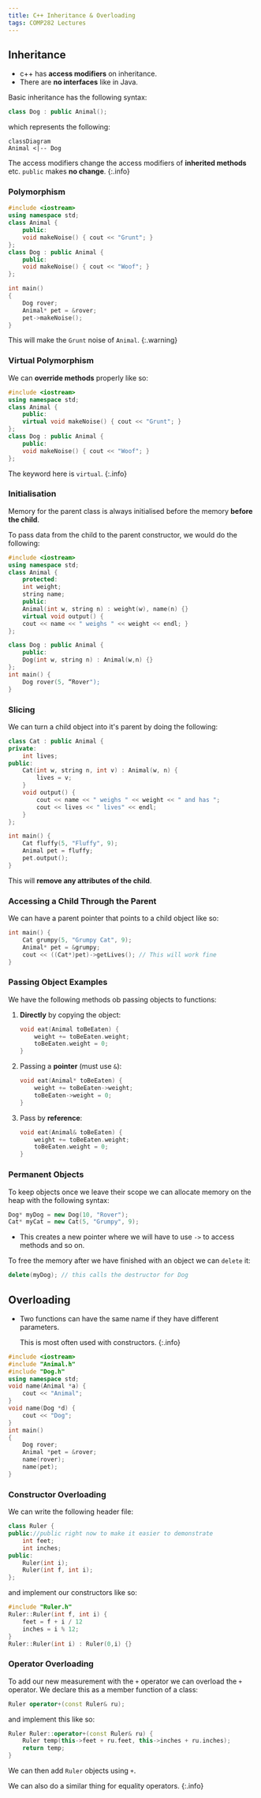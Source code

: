 ```yaml
---
title: C++ Inheritance & Overloading
tags: COMP282 Lectures
---
```

## Inheritance

* c++ has **access modifiers** on inheritance.
* There are **no interfaces** like in Java.

Basic inheritance has the following syntax:

```c++
class Dog : public Animal();
```

which represents the following:

```mermaid
classDiagram
Animal <|-- Dog
```

The access modifiers change the access modifiers of **inherited methods** etc. `public` makes **no change**.
{:.info}

### Polymorphism

```c++
#include <iostream>
using namespace std;
class Animal {
	public:
	void makeNoise() { cout << "Grunt"; }
};
class Dog : public Animal {
	public:
	void makeNoise() { cout << "Woof"; }
};
```


```c++
int main()
{
	Dog rover;
	Animal* pet = &rover;
	pet->makeNoise();
}
```

This will make the `Grunt` noise of `Animal`.
{:.warning}

### Virtual Polymorphism
We can **override methods** properly like so:

```c++
#include <iostream>
using namespace std;
class Animal {
	public:
	virtual void makeNoise() { cout << "Grunt"; }
};
class Dog : public Animal {
	public:
	void makeNoise() { cout << "Woof"; }
};
```

The keyword here is `virtual`.
{:.info}

### Initialisation
Memory for the parent class is always initialised before the memory **before the child**.

To pass data from the child to the parent constructor, we would do the following:

```c++
#include <iostream>
using namespace std;
class Animal {
	protected:
	int weight;
	string name;
	public:
	Animal(int w, string n) : weight(w), name(n) {}
	virtual void output() {
	cout << name << " weighs " << weight << endl; }
};
```

```c++
class Dog : public Animal {
	public:
	Dog(int w, string n) : Animal(w,n) {}
};
int main() {
	Dog rover(5, “Rover");
}
```

### Slicing
We can turn a child object into it's parent by doing the following:

```c++
class Cat : public Animal {
private:
    int lives;
public:
    Cat(int w, string n, int v) : Animal(w, n) {
        lives = v;
    }
    void output() {
        cout << name << " weighs " << weight << " and has ";
        cout << lives << " lives" << endl;
    }
};
```

```c++
int main() {
    Cat fluffy(5, "Fluffy", 9);
    Animal pet = fluffy;
    pet.output();
}
```

This will **remove any attributes of the child**.

### Accessing a Child Through the Parent
We can have a parent pointer that points to a child object like so:

```c++
int main() {
    Cat grumpy(5, "Grumpy Cat", 9);
    Animal* pet = &grumpy;
    cout << ((Cat*)pet)->getLives(); // This will work fine
}
```

### Passing Object Examples
We have the following methods ob passing objects to functions:

1. **Directly** by copying the object:

	```c++
	void eat(Animal toBeEaten) {
		weight += toBeEaten.weight;
		toBeEaten.weight = 0;
	}
	```
1. Passing a **pointer** (must use `&`):

	```c++
	void eat(Animal* toBeEaten) {
		weight += toBeEaten->weight;
		toBeEaten->weight = 0;
	}
	```
1. Pass by **reference**:

	```c++
	void eat(Animal& toBeEaten) {
		weight += toBeEaten.weight;
		toBeEaten.weight = 0;
	}
	```

### Permanent Objects
To keep objects once we leave their scope we can allocate memory on the heap with the following syntax:

```c++
Dog* myDog = new Dog(10, "Rover");
Cat* myCat = new Cat(5, "Grumpy", 9);
```

* This creates a new pointer where we will have to use `->` to access methods and so on.

To free the memory after we have finished with an object we can `delete` it:

```c++
delete(myDog); // this calls the destructor for Dog
```

## Overloading
* Two functions can have the same name if they have different parameters.
	
	This is most often used with constructors.
	{:.info}

```c++
#include <iostream>
#include "Animal.h"
#include "Dog.h"
using namespace std;
void name(Animal *a) {
    cout << "Animal";
}
void name(Dog *d) {
    cout << "Dog";
}
int main()
{
    Dog rover;
    Animal *pet = &rover;
    name(rover);
    name(pet);
}
```

### Constructor Overloading
We can write the following header file:

```c++
class Ruler {
public://public right now to make it easier to demonstrate
    int feet;
    int inches;
public:
    Ruler(int i);
    Ruler(int f, int i);
};
```

and implement our constructors like so:

```c++
#include "Ruler.h"
Ruler::Ruler(int f, int i) {
	feet = f + i / 12
	inches = i % 12;
}
Ruler::Ruler(int i) : Ruler(0,i) {}
```

### Operator Overloading
To add our new measurement with the `+` operator we can overload the `+` operator. We declare this as a member function of a class:

```c++
Ruler operator+(const Ruler& ru);
```

and implement this like so:

```c++
Ruler Ruler::operator+(const Ruler& ru) {
    Ruler temp(this->feet + ru.feet, this->inches + ru.inches);
    return temp;
}
```

We can then add `Ruler` objects using `+`.

We can also do a similar thing for equality operators.
{:.info}